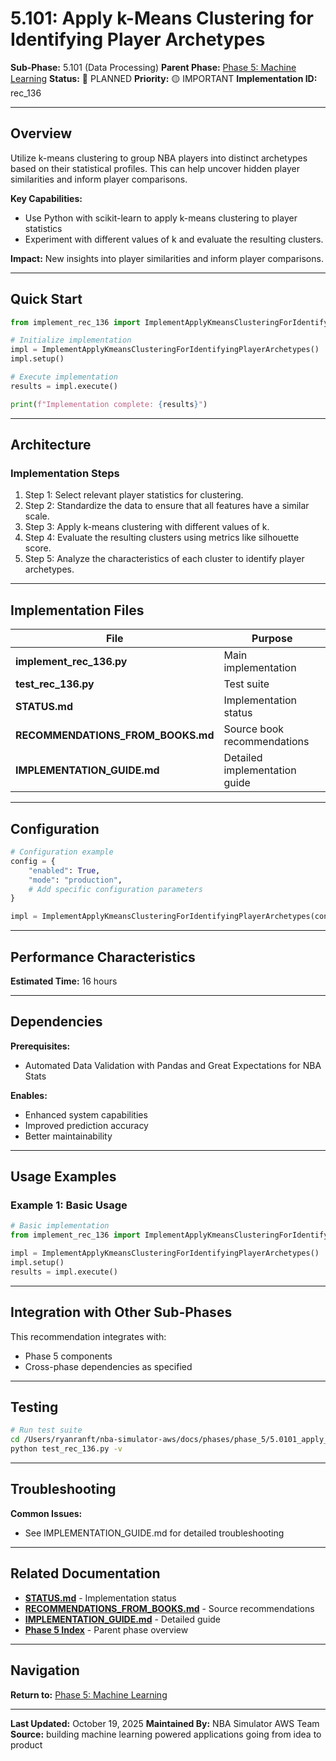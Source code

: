 # 5.101: Apply k-Means Clustering for Identifying Player Archetypes

**Sub-Phase:** 5.101 (Data Processing)
**Parent Phase:** [Phase 5: Machine Learning](../PHASE_5_INDEX.md)
**Status:** 🔵 PLANNED
**Priority:** 🟡 IMPORTANT
**Implementation ID:** rec_136

---

## Overview

Utilize k-means clustering to group NBA players into distinct archetypes based on their statistical profiles. This can help uncover hidden player similarities and inform player comparisons.

**Key Capabilities:**
- Use Python with scikit-learn to apply k-means clustering to player statistics
- Experiment with different values of k and evaluate the resulting clusters.

**Impact:**
New insights into player similarities and inform player comparisons.

---

## Quick Start

```python
from implement_rec_136 import ImplementApplyKmeansClusteringForIdentifyingPlayerArchetypes

# Initialize implementation
impl = ImplementApplyKmeansClusteringForIdentifyingPlayerArchetypes()
impl.setup()

# Execute implementation
results = impl.execute()

print(f"Implementation complete: {results}")
```

---

## Architecture

### Implementation Steps

1. Step 1: Select relevant player statistics for clustering.
2. Step 2: Standardize the data to ensure that all features have a similar scale.
3. Step 3: Apply k-means clustering with different values of k.
4. Step 4: Evaluate the resulting clusters using metrics like silhouette score.
5. Step 5: Analyze the characteristics of each cluster to identify player archetypes.

---

## Implementation Files

| File | Purpose |
|------|---------|
| **implement_rec_136.py** | Main implementation |
| **test_rec_136.py** | Test suite |
| **STATUS.md** | Implementation status |
| **RECOMMENDATIONS_FROM_BOOKS.md** | Source book recommendations |
| **IMPLEMENTATION_GUIDE.md** | Detailed implementation guide |

---

## Configuration

```python
# Configuration example
config = {
    "enabled": True,
    "mode": "production",
    # Add specific configuration parameters
}

impl = ImplementApplyKmeansClusteringForIdentifyingPlayerArchetypes(config=config)
```

---

## Performance Characteristics

**Estimated Time:** 16 hours

---

## Dependencies

**Prerequisites:**
- Automated Data Validation with Pandas and Great Expectations for NBA Stats

**Enables:**
- Enhanced system capabilities
- Improved prediction accuracy
- Better maintainability

---

## Usage Examples

### Example 1: Basic Usage

```python
# Basic implementation
from implement_rec_136 import ImplementApplyKmeansClusteringForIdentifyingPlayerArchetypes

impl = ImplementApplyKmeansClusteringForIdentifyingPlayerArchetypes()
impl.setup()
results = impl.execute()
```

---

## Integration with Other Sub-Phases

This recommendation integrates with:
- Phase 5 components
- Cross-phase dependencies as specified

---

## Testing

```bash
# Run test suite
cd /Users/ryanranft/nba-simulator-aws/docs/phases/phase_5/5.0101_apply_k-means_clustering_for_identifying_player_archetypes
python test_rec_136.py -v
```

---

## Troubleshooting

**Common Issues:**
- See IMPLEMENTATION_GUIDE.md for detailed troubleshooting

---

## Related Documentation

- **[STATUS.md](STATUS.md)** - Implementation status
- **[RECOMMENDATIONS_FROM_BOOKS.md](RECOMMENDATIONS_FROM_BOOKS.md)** - Source recommendations
- **[IMPLEMENTATION_GUIDE.md](IMPLEMENTATION_GUIDE.md)** - Detailed guide
- **[Phase 5 Index](../PHASE_5_INDEX.md)** - Parent phase overview

---

## Navigation

**Return to:** [Phase 5: Machine Learning](../PHASE_5_INDEX.md)

---

**Last Updated:** October 19, 2025
**Maintained By:** NBA Simulator AWS Team
**Source:** building machine learning powered applications going from idea to product
